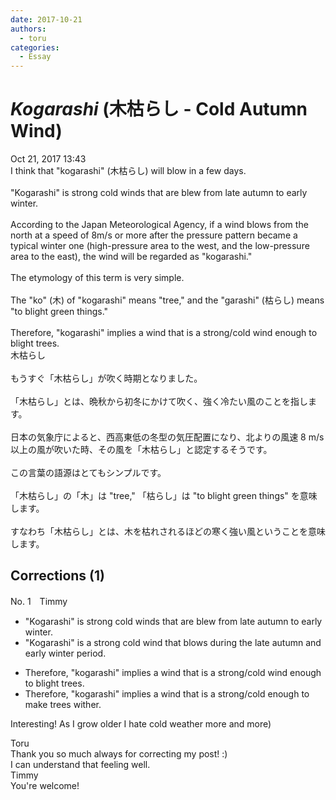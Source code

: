 ```yaml
---
date: 2017-10-21
authors:
  - toru
categories:
  - Essay
---
```


<h1 id="subject_show"><strong><em>Kogarashi</strong></em> (木枯らし - Cold Autumn Wind)</h1>
<div class="date">Oct 21, 2017 13:43</div>
<div id="post"><div id="body_show_ori">
I think that "kogarashi" (木枯らし) will blow in a few days.<br/><br/>"Kogarashi" is strong cold winds that are blew from late autumn to early winter.<br/><br/>According to the Japan Meteorological Agency, if a wind blows from the north at a speed of 8m/s or more after the pressure pattern became a typical winter one (high-pressure area to the west, and the low-pressure area to the east), the wind will be regarded as "kogarashi."<br/><br/>The etymology of this term is very simple.<br/><br/>The "ko" (木) of "kogarashi" means "tree," and the "garashi" (枯らし) means "to blight green things."<br/><br/>Therefore, "kogarashi" implies a wind that is a strong/cold wind enough to blight trees.
</div></div>

<!-- more -->

<div id="post_ja"><div id="body_show_mo">
木枯らし<br/><br/>もうすぐ「木枯らし」が吹く時期となりました。<br/><br/>「木枯らし」とは、晩秋から初冬にかけて吹く、強く冷たい風のことを指します。<br/><br/>日本の気象庁によると、西高東低の冬型の気圧配置になり、北よりの風速 8 m/s 以上の風が吹いた時、その風を「木枯らし」と認定するそうです。<br/><br/>この言葉の語源はとてもシンプルです。<br/><br/>「木枯らし」の「木」は "tree," 「枯らし」は "to blight green things" を意味します。<br/><br/>すなわち「木枯らし」とは、木を枯れされるほどの寒く強い風ということを意味します。
</div></div>

## Corrections (1)
<div id="block"><div class="first_name"> No. 1　<span class="just_name">Timmy</span></div><div id="block2">
<ul class="correction_field">
<li class="incorrect">"Kogarashi" is strong cold winds that are blew from late autumn to early winter.</li>
<li class="corrected correct">
"Kogarashi" is <span class="f_blue">a</span> strong cold wind that bl<span class="f_blue">o</span>w<span class="f_blue">s</span> during the late autumn <span class="f_blue">and</span> early winter <span class="f_blue">period</span>.
</li>
</ul>
<ul class="correction_field">
<li class="incorrect">Therefore, "kogarashi" implies a wind that is a strong/cold wind enough to blight trees.</li>
<li class="corrected correct">
Therefore, "kogarashi" implies a wind that is a strong/cold enough to <span class="f_blue">make </span>trees <span class="f_blue">wither</span>.
</li>
</ul>
<p class="comment_small">
 Interesting! As I grow older I hate cold weather more and more)
</p>

</div><div class="name"><span class="just_name">Toru</span><br>
Thank you so much always for correcting my post! :)<br/>I can understand that feeling well.
</div>
<div class="name"><span class="just_name">Timmy</span><br>
You're welcome!
</div>
</div>
